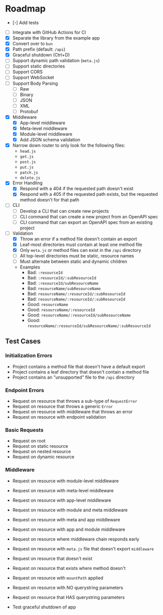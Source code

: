 # Roadmap

- [-] Add tests
- [ ] Integrate with GitHub Actions for CI
- [x] Separate the library from the example app
- [x] Convert over to `bun`
- [x] Path prefix (default: `/api`)
- [x] Graceful shutdown (Ctrl+D)
- [ ] Support dynamic path validation (`meta.js`)
- [ ] Support static directories
- [ ] Support CORS
- [ ] Support WebSocket
- [ ] Support Body Parsing
  - [ ] Raw
  - [ ] Binary
  - [ ] JSON
  - [ ] XML
  - [ ] Protobuf
- [x] Middleware
  - [x] App-level middleware
  - [x] Meta-level middleware
  - [x] Module-level middleware
  - [x] Add JSON schema validation
- [x] Narrow down router to only look for the following files:
    - `head.js`
    - `get.js`
    - `post.js`
    - `put.js`
    - `patch.js`
    - `delete.js`
- [x] Error Handling
  - [x] Respond with a 404 if the requested path doesn't exist
  - [x] Respond with a 405 if the requested path exists, but the requested method doesn't for that path
- [ ] CLI
  - [ ] Develop a CLI that can create new projects
  - [ ] CLI command that can create a new project from an OpenAPI spec
  - [ ] CLI command that can export an OpenAPI spec from an existing project
- [ ] Validation
  - [x] Throw an error if a method file doesn't contain an export
  - [x] Leaf-most directories must contain at least one method file
  - [x] Only `meta.js` or method files can exist in the `/api` directory
  - [ ] All top-level directories must be static, resource names
  - [ ] Must alternate between static and dynamic children
  - Examples
    - Bad: `:resourceId`
    - Bad: `:resourceId/:subResourceId`
    - Bad: `:resourceId/subResourceName`
    - Bad: `resourceName/subResourceName`
    - Bad: `resourceName/:resourceId/:subResourceId`
    - Bad: `resourceName/:resourceId/:subResourceId`
    - Good: `resourceName`
    - Good: `resourceName/:resourceId`
    - Good: `resourceName/:resourceId/subResourceName`
    - Good: `resourceName/:resourceId/subResourceName/:subResourceId`

## Test Cases

### Initialization Errors

- Project contains a method file that doesn't have a default export
- Project contains a leaf directory that doesn't contain a method file
- Project contains an "unsupported" file to the `/api` directory

### Endpoint Errors

- Request on resource that throws a sub-type of `RequestError`
- Request on resource that throws a generic `Error`
- Request on resource with middleware that throws an error
- Request on resource with endpoint validation

### Basic Requests

- Request on root
- Request on static resource
- Request on nested resource
- Request on dynamic resource

### Middleware

- Request on resource with module-level middleware
- Request on resource with meta-level middleware
- Request on resource with app-level middleware
- Request on resource with module and meta middleware
- Request on resource with meta and app middleware
- Request on resource with app and module middleware
- Request on resource where middleware chain responds early
- Request on resource with `meta.js` file that doesn't export `middleware`

- Request on resource that doesn't exist
- Request on resource that exists where method doesn't

- Request on resource with `mountPath` applied
- Request on resource with NO querystring parameters
- Request on resource that HAS querystring parameters

- Test graceful shutdown of app

